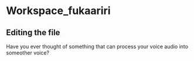 # Workspace_fukaariri

## Editing the file

Have you ever thought of something that can process your voice audio into someother voice?

